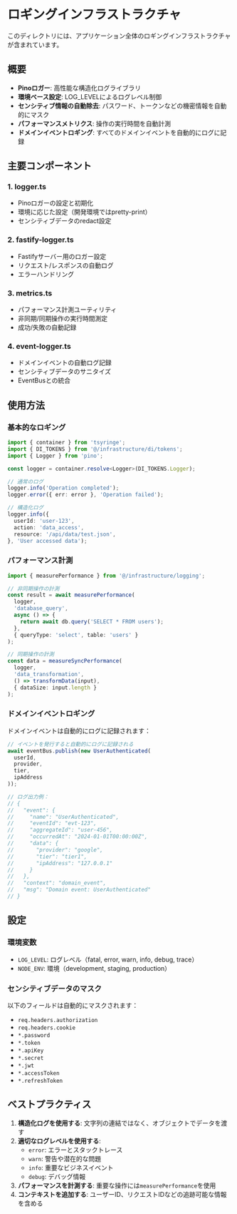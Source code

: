 # ロギングインフラストラクチャ

このディレクトリには、アプリケーション全体のロギングインフラストラクチャが含まれています。

## 概要

- **Pinoロガー**: 高性能な構造化ログライブラリ
- **環境ベース設定**: LOG_LEVELによるログレベル制御
- **センシティブ情報の自動除去**: パスワード、トークンなどの機密情報を自動的にマスク
- **パフォーマンスメトリクス**: 操作の実行時間を自動計測
- **ドメインイベントロギング**: すべてのドメインイベントを自動的にログに記録

## 主要コンポーネント

### 1. logger.ts
- Pinoロガーの設定と初期化
- 環境に応じた設定（開発環境ではpretty-print）
- センシティブデータのredact設定

### 2. fastify-logger.ts
- Fastifyサーバー用のロガー設定
- リクエスト/レスポンスの自動ログ
- エラーハンドリング

### 3. metrics.ts
- パフォーマンス計測ユーティリティ
- 非同期/同期操作の実行時間測定
- 成功/失敗の自動記録

### 4. event-logger.ts
- ドメインイベントの自動ログ記録
- センシティブデータのサニタイズ
- EventBusとの統合

## 使用方法

### 基本的なロギング

```typescript
import { container } from 'tsyringe';
import { DI_TOKENS } from '@/infrastructure/di/tokens';
import { Logger } from 'pino';

const logger = container.resolve<Logger>(DI_TOKENS.Logger);

// 通常のログ
logger.info('Operation completed');
logger.error({ err: error }, 'Operation failed');

// 構造化ログ
logger.info({
  userId: 'user-123',
  action: 'data_access',
  resource: '/api/data/test.json',
}, 'User accessed data');
```

### パフォーマンス計測

```typescript
import { measurePerformance } from '@/infrastructure/logging';

// 非同期操作の計測
const result = await measurePerformance(
  logger,
  'database_query',
  async () => {
    return await db.query('SELECT * FROM users');
  },
  { queryType: 'select', table: 'users' }
);

// 同期操作の計測
const data = measureSyncPerformance(
  logger,
  'data_transformation',
  () => transformData(input),
  { dataSize: input.length }
);
```

### ドメインイベントロギング

ドメインイベントは自動的にログに記録されます：

```typescript
// イベントを発行すると自動的にログに記録される
await eventBus.publish(new UserAuthenticated(
  userId,
  provider,
  tier,
  ipAddress
));

// ログ出力例：
// {
//   "event": {
//     "name": "UserAuthenticated",
//     "eventId": "evt-123",
//     "aggregateId": "user-456",
//     "occurredAt": "2024-01-01T00:00:00Z",
//     "data": {
//       "provider": "google",
//       "tier": "tier1",
//       "ipAddress": "127.0.0.1"
//     }
//   },
//   "context": "domain_event",
//   "msg": "Domain event: UserAuthenticated"
// }
```

## 設定

### 環境変数

- `LOG_LEVEL`: ログレベル（fatal, error, warn, info, debug, trace）
- `NODE_ENV`: 環境（development, staging, production）

### センシティブデータのマスク

以下のフィールドは自動的にマスクされます：

- `req.headers.authorization`
- `req.headers.cookie`
- `*.password`
- `*.token`
- `*.apiKey`
- `*.secret`
- `*.jwt`
- `*.accessToken`
- `*.refreshToken`

## ベストプラクティス

1. **構造化ログを使用する**: 文字列の連結ではなく、オブジェクトでデータを渡す
2. **適切なログレベルを使用する**: 
   - `error`: エラーとスタックトレース
   - `warn`: 警告や潜在的な問題
   - `info`: 重要なビジネスイベント
   - `debug`: デバッグ情報
3. **パフォーマンスを計測する**: 重要な操作には`measurePerformance`を使用
4. **コンテキストを追加する**: ユーザーID、リクエストIDなどの追跡可能な情報を含める